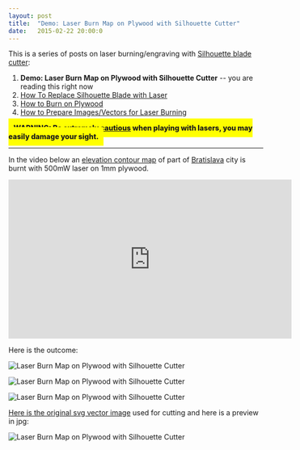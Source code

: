 ```yaml
---
layout: post
title:  "Demo: Laser Burn Map on Plywood with Silhouette Cutter"
date:   2015-02-22 20:00:0
---
```


This is a series of posts on laser burning/engraving with [Silhouette blade cutter](http://www.silhouetteamerica.com/shop):

1. __Demo: Laser Burn Map on Plywood with Silhouette Cutter__ -- you are reading this right now
2. [How To Replace Silhouette Blade with Laser]({{site.baseurl}}/2015/03/02/how-to-replace-silhouette-blade-with-laser.html)
3. [How to Burn on Plywood]({{site.baseurl}}/2015/03/09/how-to-burn-on-plywood-with-silhouette-cutter.html)
4. [How to Prepare Images/Vectors for Laser Burning]({{site.baseurl}}/2015/03/22/how-to-prepare-images-for-laser-burning.html)

<span style=" background-color: yellow; padding: 10px; font-weight: 800 !important"> WARNING: [Be extremely cautious](http://www.laserpointersafety.com/laser-hazards_head-eyes/laser-hazards_head-eyes.html) when playing with lasers, you may easily damage your sight.</span>

------------

In the video below an [elevation contour map](http://wiki.openstreetmap.org/wiki/Relief_maps#Elevation_contour_lines) of part of [Bratislava](http://en.wikipedia.org/wiki/Bratislava) city is burnt with 500mW laser on 1mm plywood.

<iframe width="560" height="315" src="https://www.youtube.com/embed/ACFGVa-5SZM" frameborder="0" allowfullscreen></iframe>

Here is the outcome:

![Laser Burn Map on Plywood with Silhouette Cutter]({{site.baseurl}}/images/lasermap-02.jpg "Laser Burn Map on Plywood with Silhouette Cutter")

![Laser Burn Map on Plywood with Silhouette Cutter]({{site.baseurl}}/images/lasermap-01.jpg "Laser Burn Map on Plywood with Silhouette Cutter")

![Laser Burn Map on Plywood with Silhouette Cutter]({{site.baseurl}}/images/lasermap-03.jpg "Laser Burn Map on Plywood with Silhouette Cutter")

[Here is the original svg vector image]({{site.baseurl}}/images/lasermap-bratislava.svg) used for cutting and here is a preview in jpg:

![Laser Burn Map on Plywood with Silhouette Cutter]({{site.baseurl}}/images/lasermap-bratislava-src.jpg "Laser Burn Map on Plywood with Silhouette Cutter")



